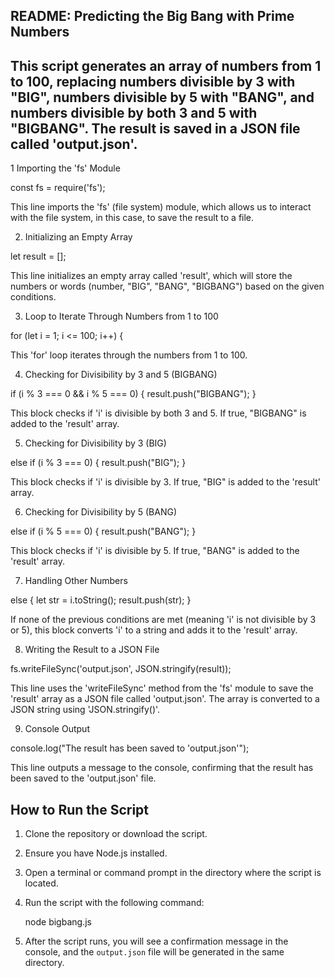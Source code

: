 ## README: Predicting the Big Bang with Prime Numbers

## This script generates an array of numbers from 1 to 100, replacing numbers divisible by 3 with "BIG", numbers divisible by 5 with "BANG", and numbers divisible by both 3 and 5 with "BIGBANG". The result is saved in a JSON file called 'output.json'.

1 Importing the 'fs' Module

const fs = require('fs');

This line imports the 'fs' (file system) module, which allows us to interact with the file system, in this case, to save the result to a file.

2. Initializing an Empty Array

let result = [];

This line initializes an empty array called 'result', which will store the numbers or words (number, "BIG", "BANG", "BIGBANG") based on the given conditions.

3. Loop to Iterate Through Numbers from 1 to 100

for (let i = 1; i <= 100; i++) {

This 'for' loop iterates through the numbers from 1 to 100.

4. Checking for Divisibility by 3 and 5 (BIGBANG)

if (i % 3 === 0 && i % 5 === 0) {
  result.push("BIGBANG");
}

This block checks if 'i' is divisible by both 3 and 5. If true, "BIGBANG" is added to the 'result' array.

5. Checking for Divisibility by 3 (BIG)

else if (i % 3 === 0) {
  result.push("BIG");
}

This block checks if 'i' is divisible by 3. If true, "BIG" is added to the 'result' array.

6. Checking for Divisibility by 5 (BANG)

else if (i % 5 === 0) {
  result.push("BANG");
}

This block checks if 'i' is divisible by 5. If true, "BANG" is added to the 'result' array.

7. Handling Other Numbers

else {
  let str = i.toString();
  result.push(str);
}

If none of the previous conditions are met (meaning 'i' is not divisible by 3 or 5), this block converts 'i' to a string and adds it to the 'result' array.

8. Writing the Result to a JSON File

fs.writeFileSync('output.json', JSON.stringify(result));

This line uses the 'writeFileSync' method from the 'fs' module to save the 'result' array as a JSON file called 'output.json'. The array is converted to a JSON string using 'JSON.stringify()'.

9. Console Output

console.log("The result has been saved to 'output.json'");

This line outputs a message to the console, confirming that the result has been saved to the 'output.json' file.

## How to Run the Script

1. Clone the repository or download the script.
2. Ensure you have Node.js installed.
3. Open a terminal or command prompt in the directory where the script is located.
4. Run the script with the following command:

   node bigbang.js
   
5. After the script runs, you will see a confirmation message in the console, and the `output.json` file will be generated in the same directory.
